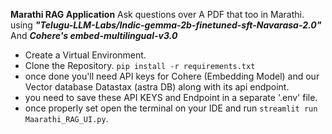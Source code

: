**Marathi RAG Application**
Ask questions over A PDF that too in Marathi.
using ***"Telugu-LLM-Labs/Indic-gemma-2b-finetuned-sft-Navarasa-2.0"***
And ***Cohere's embed-multilingual-v3.0***
- Create a Virtual Environment.
- Clone the Repository.
`pip install -r requirements.txt`
- once done you'll need API keys for Cohere (Embedding Model) and our Vector database Datastax (astra DB) along with its api endpoint.
- you need to save these API KEYS and Endpoint in a separate '.env' file.
- once properly set open the terminal on your IDE and run `streamlit run Maarathi_RAG_UI.py`.
